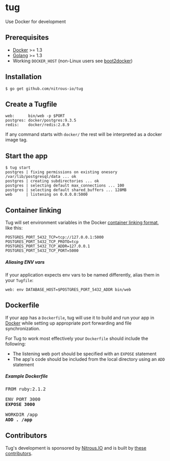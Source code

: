 # tug

Use Docker for development

## Prerequisites

* [Docker][docker] >= 1.3
* [Golang][golang] >= 1.3
* Working `DOCKER_HOST` (non-Linux users see [boot2docker](http://boot2docker.io/))

## Installation

    $ go get github.com/nitrous-io/tug
    
## Create a Tugfile

    web:      bin/web -p $PORT
    postgres: docker/postgres:9.3.5
    redis:    docker/redis:2.8.9

If any command starts with `docker/` the rest will be interpreted as a docker image tag.

## Start the app

    $ tug start
    postgres | fixing permissions on existing onesory /var/lib/postgresql/data ... ok
    postgres | creating subdirectories ... ok
    postgres | selecting default max_connections ... 100
    postgres | selecting default shared_buffers ... 128MB
    web      | listening on 0.0.0.0:5000

## Container linking

Tug will set environment variables in the Docker [container linking format](https://docs.docker.com/userguide/dockerlinks/#environment-variables), like this:

    POSTGRES_PORT_5432_TCP=tcp://127.0.0.1:5000
    POSTGRES_PORT_5432_TCP_PROTO=tcp
    POSTGRES_PORT_5432_TCP_ADDR=127.0.0.1
    POSTGRES_PORT_5432_TCP_PORT=5000

##### Aliasing ENV vars

If your application expects env vars to be named differently, alias them in your `Tugfile`:

    web: env DATABASE_HOST=$POSTGRES_PORT_5432_ADDR bin/web

## Dockerfile

If your app has a `Dockerfile`, tug will use it to build and run your app in [Docker][docker] while setting up appropriate port forwarding and file synchronization.

For Tug to work most effectively your `Dockerfile` should include the following:

* The listening web port should be specified with an `EXPOSE` statement
* The app's code should be included from the local directory using an `ADD` statement

##### Example Dockerfile

<pre>
FROM ruby:2.1.2

ENV PORT 3000
<b>EXPOSE 3000</b>

WORKDIR /app
<b>ADD . /app</b>
</pre>

[docker]: https://www.docker.com/whatisdocker/
[golang]: http://golang.org/

## Contributors

Tug's development is sponsored by [Nitrous.IO](https://www.nitrous.io/) and is built by [these contributors](https://github.com/nitrous-io/tug/graphs/contributors).
